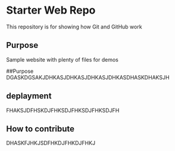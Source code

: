 # Starter Web Repo

This repository is for showing how Git and GitHub work

## Purpose

Sample website with plenty of files for demos


##Purpose
DGASKDGSAKJDHKASJDHKASJDHKASJDHKASDHASKDHAKSJH

## deplayment
FHAKSJDFHSKDJFHKSDJFHKSDJFHKSDJFH

## How to contribute
DHASKFJHKJSDFHKDJFHKDJFHKJ